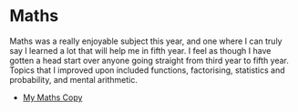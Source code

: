 <html>
<h1>Maths</h1>
<body>
  <p>Maths was a really enjoyable subject this year, and one where I can truly say I learned a lot that will help me in fifth year. I feel as though I have gotten a head start over anyone going straight from third year to fifth year. Topics that I improved upon included functions, factorising, statistics and probability, and mental arithmetic.</p>
  <ul><li><a href = "//Maths Copy.pdf/" target = "_blank">My Maths Copy</a></li></ul>
</body>
</html>
